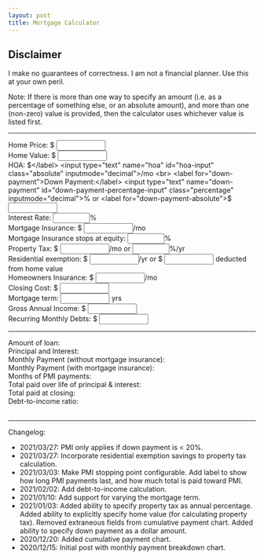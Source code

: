 ```yaml
---
layout: post
title: Mortgage Calculator
---
```


## Disclaimer
I make no guarantees of correctness. I am not a financial planner. Use this at your own peril.

Note: If there is more than one way to specify an amount (i.e. as a
percentage of something else, or an absolute amount), and more than one
(non-zero) value is provided, then the calculator uses whichever value is
listed first.

<style>
  .absolute {
    width: 100px;
  }
  .percentage {
    width: 75px;
  }
</style>

<hr>

<label for="price">Home Price: $</label>
<input type="text" name="price" id="price-input" class="absolute" inputmode="decimal">
<br>
<label for="home-value">Home Value: $</label>
<input type="text" name="home-value" id="home-value-input" class="absolute" inputmode="decimal">
<span id='home-value-hint'></span>
<br>
<label for="HOA">HOA: $</label>
<input type="text" name="hoa" id="hoa-input" class="absolute" inputmode="decimal">/mo
<br>
<label for="down-payment">Down Payment:</label>
<input type="text" name="down-payment" id="down-payment-percentage-input" class="percentage" inputmode="decimal">%
or <label for="down-payment-absolute">$</label>
<input type="text" name="down-paymentabsolute" id="down-payment-absolute-input" class="absolute" inputmode="decimal">
<span id='down-payment-hint'></span>
<br>
<label for="interest-rate">Interest Rate:</label>
<input type="text" name="interest-rate" id="interest-rate-input" class="percentage" inputmode="decimal">%
<br>
<label for="mortgage-insurance">Mortgage Insurance: $</label>
<input type="text" name="mortgage-insurance" id="mortgage-insurance-input" class="absolute" inputmode="decimal">/mo
<br>
<label for="mortgage-insurance-equity-percent">Mortgage Insurance stops at equity: </label>
<input type="text" name="mortgage-insurance-equity-percent" id="mortgage-insurance-equity-percentage-input" class="percentage" inputmode="decimal">%
<span id='mortgage-insurance-equity-percent-hint'></span>
<br>
<label for="property-tax">Property Tax: $</label>
<input type="text" name="property-tax-absolute" id="property-tax-absolute-input" class="absolute" inputmode="decimal">/mo
or
<input type="text" name="property-tax-percentage" id="property-tax-percentage-input" class="percentage" inputmode="decimal">%/yr
<span id='property-tax-percentage-hint'></span>
<br>
<label for="residential-exemption-savings">Residential exemption: $</label>
<input type="text" name="residential-exemption-savings" id="residential-exemption-savings-input" class="absolute" inputmode="decimal">/yr
or $
<input type="text" name="residential-exemption-deduction" id="residential-exemption-deduction-input" class="absolute" inputmode="decimal"> deducted from home value
<span id="residential-exemption-hint"></span>
<br>
<label for="homeowners-insurance">Homeowners Insurance: $</label>
<input type="text" name="homeowners-insurance" id="homeowners-insurance-input" class="absolute" inputmode="decimal">/mo
<br>
<label for="closing-cost">Closing Cost: $</label>
<input type="text" name="closing-cost" id="closing-cost-input" class="absolute" inputmode="decimal">
<br>
<label for="mortgage-term">Mortgage term: </label>
<input type="text" name="mortgage-term" id="mortgage-term-input" class="absolute" inputmode="decimal"> yrs
<span id='mortgage-term-hint'></span>
<br>
<label for="annual-income">Gross Annual Income: $</label>
<input type="text" name="annual-income" id="annual-income-input" class="absolute" inputmode="decimal">
<br>
<label for="closing-cost">Recurring Monthly Debts: $</label>
<input type="text" name="monthly-debt" id="monthly-debt-input" class="absolute" inputmode="decimal">
<br>
<hr>

<div><span>Amount of loan: </span><span id="loan-amount-output"></span></div>
<div><span>Principal and Interest: </span><span id="principal-and-interest-output"></span></div>
<div><span>Monthly Payment<span id="monthly-payment-without-pmi-span"> (without mortgage insurance)</span>: </span><span id="monthly-payment-output"></span></div>
<div id="monthly-payment-pmi-div">
  <div><span>Monthly Payment (with mortgage insurance): </span><span id="monthly-payment-pmi-output"></span></div>
  <div><span>Months of PMI payments: </span><span id="pmi-payment-timeline-output"></span></div>
</div>
<div><span>Total paid over life of principal & interest: </span><span id="lifetime-payment-output"></span></div>
<div><span>Total paid at closing: </span><span id="purchase-payment-output"></span></div>
<div id="debt-to-income-ratio-div"><span>Debt-to-income ratio: </span><span id="debt-to-income-ratio-output"></span></div>

<div id="schedule_viz"></div>
<br>
<div id="cumulative_viz"></div>

<hr>
Changelog:
<ul>
  <li>2021/03/27: PMI only applies if down payment is < 20%.</li>
  <li>2021/03/27: Incorporate residential exemption savings to property tax calculation.</li>
  <li>2021/03/03: Make PMI stopping point configurable. Add label to show how long PMI payments last, and how much total is paid toward PMI.</li>
  <li>2021/02/02: Add debt-to-income calculation.</li>
  <li>2021/01/10: Add support for varying the mortgage term.</li>
  <li>2021/01/03: Added ability to specify property tax as annual percentage. Added ability to explicitly specify home value (for calculating property tax). Removed extraneous fields from cumulative payment chart. Added ability to specify down payment as a dollar amount.</li>
  <li>2020/12/20: Added cumulative payment chart.</li>
  <li>2020/12/15: Initial post with monthly payment breakdown chart.</li>
</ul>

<script src="https://d3js.org/d3.v6.min.js"></script>
<script>
  exports = {};
  window.require = (name) => window[name];
</script>
<script src="{{ site.baseurl }}/build/mortgage.js"></script>
